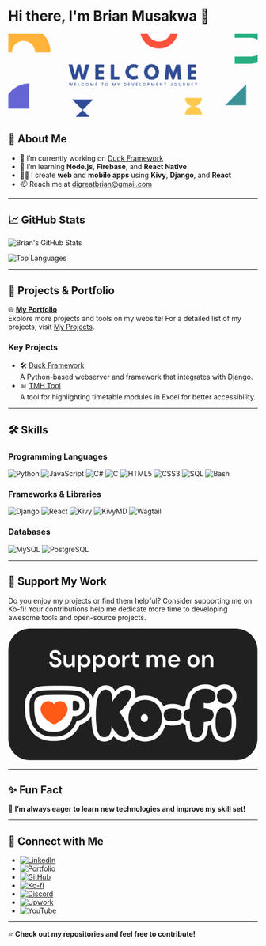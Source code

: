# Hi there, I'm Brian Musakwa 👋

![Welcome Banner](./welcome-light.png)

## 🚀 About Me
- 🔭 I’m currently working on [Duck Framework](https://github.com/digreatbrian/duck-framework)
- 🌱 I’m learning **Node.js**, **Firebase**, and **React Native**
- 👨‍💻 I create **web** and **mobile apps** using **Kivy**, **Django**, and **React**
- 📫 Reach me at [digreatbrian@gmail.com](mailto:digreatbrian@gmail.com)

---

## 📈 GitHub Stats
![Brian's GitHub Stats](https://github-readme-stats.vercel.app/api?username=digreatbrian&show_icons=true&theme=radical)

![Top Languages](https://github-readme-stats.vercel.app/api/top-langs/?username=digreatbrian&layout=compact&theme=radical)

---

## 💼 Projects & Portfolio
🌐 **[My Portfolio](https://digreatbrian.tech)**  
Explore more projects and tools on my website! For a detailed list of my projects, visit [My Projects](https://digreatbrian.tech/projects).

### Key Projects
- 🛠️ [Duck Framework](https://github.com/digreatbrian/duck-framework)  
  A Python-based webserver and framework that integrates with Django.
- 📊 [TMH Tool](http://tmh-zw.me)  
  A tool for highlighting timetable modules in Excel for better accessibility.

---

## 🛠 Skills
### Programming Languages
![Python](https://img.shields.io/badge/Python-3776AB?style=for-the-badge&logo=python&logoColor=white)
![JavaScript](https://img.shields.io/badge/JavaScript-F7DF1E?style=for-the-badge&logo=javascript&logoColor=black)
![C#](https://img.shields.io/badge/C%23-00599C?style=for-the-badge&logo=csharp&logoColor=white)
![C](https://img.shields.io/badge/C-A8B9CC?style=for-the-badge&logo=c&logoColor=white)
![HTML5](https://img.shields.io/badge/HTML5-E34F26?style=for-the-badge&logo=html5&logoColor=white)
![CSS3](https://img.shields.io/badge/CSS3-1572B6?style=for-the-badge&logo=css3&logoColor=white)
![SQL](https://img.shields.io/badge/SQL-003B57?style=for-the-badge&logo=sqlite&logoColor=white)
![Bash](https://img.shields.io/badge/Bash-4EAA25?style=for-the-badge&logo=gnu-bash&logoColor=white)

### Frameworks & Libraries
![Django](https://img.shields.io/badge/Django-092E20?style=for-the-badge&logo=django&logoColor=white)
![React](https://img.shields.io/badge/React-61DAFB?style=for-the-badge&logo=react&logoColor=black)
![Kivy](https://img.shields.io/badge/Kivy-4B0082?style=for-the-badge&logo=kivy&logoColor=white)
![KivyMD](https://img.shields.io/badge/KivyMD-3F51B5?style=for-the-badge&logo=kivy&logoColor=white)
![Wagtail](https://img.shields.io/badge/Wagtail-86A5D2?style=for-the-badge&logo=wagtail&logoColor=white)

### Databases
![MySQL](https://img.shields.io/badge/MySQL-4479A1?style=for-the-badge&logo=mysql&logoColor=white)
![PostgreSQL](https://img.shields.io/badge/PostgreSQL-336791?style=for-the-badge&logo=postgresql&logoColor=white)

---

## 💖 Support My Work
Do you enjoy my projects or find them helpful? Consider supporting me on Ko-fi! Your contributions help me dedicate more time to developing awesome tools and open-source projects.  


[![Ko-fi](./support_me_on_kofi_badge_dark.png)](https://ko-fi.com/digreatbrian)

---

## ✨ Fun Fact
🌟 **I’m always eager to learn new technologies and improve my skill set!**

---

## 💬 Connect with Me
- [![LinkedIn](https://img.shields.io/badge/LinkedIn-0077B5?style=for-the-badge&logo=linkedin&logoColor=white)](https://www.linkedin.com/in/digreatbrian/)
- [![Portfolio](https://img.shields.io/badge/Portfolio-FF5722?style=for-the-badge&logo=google-chrome&logoColor=white)](https://digreatbrian.tech)
- [![GitHub](https://img.shields.io/badge/GitHub-181717?style=for-the-badge&logo=github&logoColor=white)](https://github.com/digreatbrian)
- [![Ko-fi](https://img.shields.io/badge/Ko--fi-F16061?style=for-the-badge&logo=ko-fi&logoColor=white)](https://ko-fi.com/digreatbrian)
- [![Discord](https://img.shields.io/badge/Discord-7289DA?style=for-the-badge&logo=discord&logoColor=white)](https://discord.gg/cuJEGR26TM)
- [![Upwork](https://img.shields.io/badge/Upwork-6A1E1D?style=for-the-badge&logo=upwork&logoColor=white)](https://www.upwork.com/freelancers/~011461a1b87608ff87?mp_source=share)
- [![YouTube](https://img.shields.io/badge/YouTube-FF0000?style=for-the-badge&logo=youtube&logoColor=white)](https://www.youtube.com/@digreatbrian)

---

⭐️ **Check out my repositories and feel free to contribute!**

